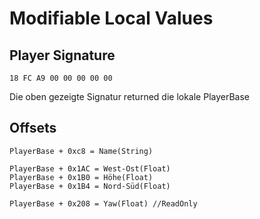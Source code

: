 # Modifiable Local Values

## Player Signature

````
18 FC A9 00 00 00 00 00
````

Die oben gezeigte Signatur returned die lokale PlayerBase

## Offsets

````
PlayerBase + 0xc8 = Name(String)

PlayerBase + 0x1AC = West-Ost(Float)
PlayerBase + 0x1B0 = Höhe(Float)
PlayerBase + 0x1B4 = Nord-Süd(Float)

PlayerBase + 0x208 = Yaw(Float) //ReadOnly
````
